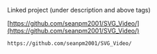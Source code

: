 
Linked project (under description and above tags)

[https://github.com/seanpm2001/SVG_Video/](https://github.com/seanpm2001/SVG_Video/)

```
https://github.com/seanpm2001/SVG_Video/
```
